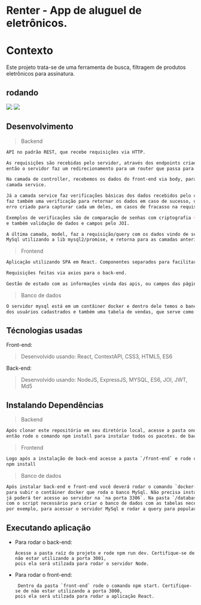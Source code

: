 # Renter - App de aluguel de eletrônicos. 

# Contexto
Este projeto trata-se de uma ferramenta de busca, filtragem de produtos eletrônicos para assinatura.


## rodando

<img src="/allugatorTeste/Gravação de tela de 14-10-2022 07_39_26.gif"/>
<img src="/allugatorTeste/Gravação de tela de 14-10-2022 07_44_52.gif"/>

## Desenvolvimento 

> Backend
```bash
API no padrão REST, que recebe requisições via HTTP. 

As requisições são recebidas pelo servidor, através dos endpoints criados para acesso no front, 
então o servidor faz um redirecionamento para um router que passa para a camada de controller da aplicação 

Na camada de controller, recebemos os dados do front-end via body, params ou query, então passamos para a 
camada service. 

Já a camada service faz verificações básicas dos dados recebidos pelo controller. Após o retorno da camada seguinte, a model, 
faz também uma verificação para retornar os dados em caso de sucesso, ou lançar um erro atravies de um middleware de
erro criado para capturar cada um deles, em casos de fracasso na requisição para o banco de dados. 

Exemplos de verificações são de comparação de senhas com criptografia (md5), criação de validação de token individual para usuário(jwt), 
e também validação de dados e campos pelo JOI. 

A última camada, model, faz a requisição/query com os dados vindo de service, caso tenham, para o banco de dados relacional 
MySql utilizando a lib mysql2/promise, e retorna para as camadas anteriores usa resposta.
``` 
> Frontend
```bash
Aplicação utilizando SPA em React. Componentes separados para facilitar a reutilização para diversas páginas. 

Requisições feitas via axios para o back-end.

Gestão de estado com as informações vinda das apis, ou campos das páginas dos componentes com ContextAPI. 
```
> Banco de dados
```bash
O servidor mysql está em um contâiner docker e dentro dele temos o banco que conterá as tabelas de produtos disponíveis,
dos usuários cadastrados e também uma tabela de vendas, que serve como ligação entre produto e usuário. 
``` 

## Técnologias usadas

Front-end:
> Desenvolvido usando: React, ContextAPI, CSS3, HTML5, ES6

Back-end:
> Desenvolvido usando: NodeJS, ExpressJS, MYSQL, ES6, JOI, JWT, Md5


## Instalando Dependências

> Backend
```bash
Após clonar este repositório em seu diretório local, acesse a pasta onde foi clonado, 
então rode o comando npm install para instalar todos os pacotes. de back-end.
``` 
> Frontend
```bash
Logo após a instalação de back-end acesse a pasta `/front-end` e rode o comando
npm install
```
> Banco de dados
```bash
Após instalar back-end e front-end você deverá rodar o comando `docker-compose up` na pasta raíz allugatorFS/
para subir o contâiner docker que roda o banco MySql. Nâo precisa instalar o MySql em sua máquina. Após isso você
já poderá ter acesso ao servidor na `na porta 3306`. Na pasta `/database` dentro de `/back-end` tem o arquivo `db.sql`
com o script necessário para criar o banco de dados com as tabelas necessárias. Você pode utiliar o Workbench, 
por exemplo, para acessar o servidor MySql e rodar a query para popular o banco.
``` 
## Executando aplicação

* Para rodar o back-end:

  ```
  Acesse a pasta raíz do projeto e rode npm run dev. Certifique-se de não estar utilizando a porta 3001, 
  pois ela será utilzada para rodar o servidor Node.
  ```
* Para rodar o front-end:

  ```
   Dentro da pasta `front-end` rode o comando npm start. Certifique-se de não estar utilizando a porta 3000, 
  pois ela será utilzada para rodar a aplicação React.
  ```
